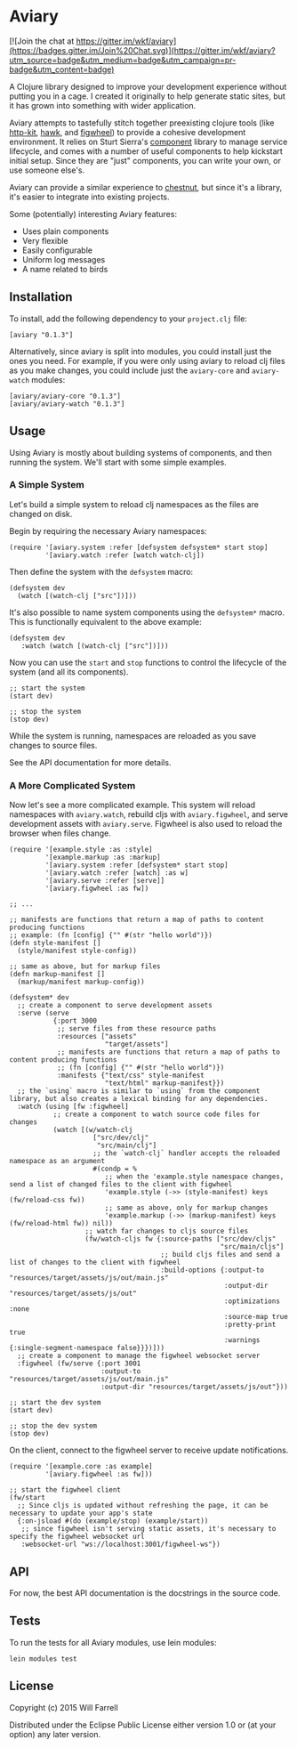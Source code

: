 # Aviary

[![Join the chat at https://gitter.im/wkf/aviary](https://badges.gitter.im/Join%20Chat.svg)](https://gitter.im/wkf/aviary?utm_source=badge&utm_medium=badge&utm_campaign=pr-badge&utm_content=badge)

A Clojure library designed to improve your development experience without putting you in a cage. I created it originally to help generate static sites, but it has grown into something with wider application.

Aviary attempts to tastefully stitch together preexisting clojure tools (like [http-kit](https://github.com/http-kit/http-kit "http-kit"), [hawk](https://github.com/wkf/hawk "hawk"), and [figwheel](https://github.com/bhauman/lein-figwheel "figwheel")) to provide a cohesive development environment. It relies on Sturt Sierra's [component](https://github.com/stuartsierra/component "component") library to manage service lifecycle, and comes with a number of useful components to help kickstart initial setup. Since they are "just" components, you can write your own, or use someone else's.

Aviary can provide a similar experience to [chestnut](https://github.com/plexus/chestnut "chestnut"), but since it's a library, it's easier to integrate into existing projects.

Some (potentially) interesting Aviary features:

* Uses plain components
* Very flexible
* Easily configurable
* Uniform log messages
* A name related to birds

## Installation

To install, add the following dependency to your `project.clj` file:

    [aviary "0.1.3"]

Alternatively, since aviary is split into modules, you could install just the ones you need. For example, if you were only using aviary to reload clj files as you make changes, you could include just the `aviary-core` and `aviary-watch` modules:

    [aviary/aviary-core "0.1.3"]
    [aviary/aviary-watch "0.1.3"]


## Usage

Using Aviary is mostly about building systems of components, and then running the system. We'll start with some simple examples.

### A Simple System

Let's build a simple system to reload clj namespaces as the files are changed on disk.

Begin by requiring the necessary Aviary namespaces:

    (require '[aviary.system :refer [defsystem defsystem* start stop]
             '[aviary.watch :refer [watch watch-clj])

Then define the system with the `defsystem` macro:

    (defsystem dev
      (watch [(watch-clj ["src"])]))

It's also possible to name system components using the `defsystem*` macro. This is functionally equivalent to the above example:

    (defsystem dev
       :watch (watch [(watch-clj ["src"])]))

Now you can use the `start` and `stop` functions to control the lifecycle of the system (and all its components).

    ;; start the system
    (start dev)

    ;; stop the system
    (stop dev)

While the system is running, namespaces are reloaded as you save changes to source files.

See the API documentation for more details.

### A More Complicated System

Now let's see a more complicated example. This system will reload namespaces with `aviary.watch`, rebuild cljs with `aviary.figwheel`, and serve development assets with `aviary.serve`. Figwheel is also used to reload the browser when files change.

    (require '[example.style :as :style]
             '[example.markup :as :markup]
             '[aviary.system :refer [defsystem* start stop]
             '[aviary.watch :refer [watch] :as w]
             '[aviary.serve :refer [serve]]
             '[aviary.figwheel :as fw])

    ;; ...

    ;; manifests are functions that return a map of paths to content producing functions
    ;; example: (fn [config] {"" #(str "hello world")})
    (defn style-manifest []
      (style/manifest style-config))

    ;; same as above, but for markup files
    (defn markup-manifest []
      (markup/manifest markup-config))

    (defsystem* dev
      ;; create a component to serve development assets
      :serve (serve
               {:port 3000
                ;; serve files from these resource paths
                :resources ["assets"
                            "target/assets"]
                ;; manifests are functions that return a map of paths to content producing functions
                ;; (fn [config] {"" #(str "hello world")})
                :manifests {"text/css" style-manifest
                            "text/html" markup-manifest}})
      ;; the `using` macro is similar to `using` from the component library, but also creates a lexical binding for any dependencies.
      :watch (using [fw :figwheel]
               ;; create a component to watch source code files for changes
               (watch [(w/watch-clj
                         ["src/dev/clj"
                          "src/main/clj"]
                         ;; the `watch-clj` handler accepts the reloaded namespace as an argument
                         #(condp = %
                            ;; when the 'example.style namespace changes, send a list of changed files to the client with figwheel
                            'example.style (->> (style-manifest) keys (fw/reload-css fw))
                            ;; same as above, only for markup changes
                            'example.markup (->> (markup-manifest) keys (fw/reload-html fw)) nil))
                       ;; watch far changes to cljs source files
                       (fw/watch-cljs fw {:source-paths ["src/dev/cljs"
                                                         "src/main/cljs"]
                                          ;; build cljs files and send a list of changes to the client with figwheel
                                          :build-options {:output-to "resources/target/assets/js/out/main.js"
                                                          :output-dir "resources/target/assets/js/out"
                                                          :optimizations :none
                                                          :source-map true
                                                          :pretty-print true
                                                          :warnings {:single-segment-namespace false}}})]))
      ;; create a component to manage the figwheel websocket server
      :figwheel (fw/serve {:port 3001
                           :output-to "resources/target/assets/js/out/main.js"
                           :output-dir "resources/target/assets/js/out"}))

    ;; start the dev system
    (start dev)

    ;; stop the dev system
    (stop dev)

On the client, connect to the figwheel server to receive update notifications.

    (require '[example.core :as example]
             '[aviary.figwheel :as fw]))

    ;; start the figwheel client
    (fw/start
      ;; Since cljs is updated without refreshing the page, it can be necessary to update your app's state
      {:on-jsload #(do (example/stop) (example/start))
       ;; since figwheel isn't serving static assets, it's necessary to specify the figwheel websocket url
       :websocket-url "ws://localhost:3001/figwheel-ws"})


## API

For now, the best API documentation is the docstrings in the source code.

## Tests

To run the tests for all Aviary modules, use lein modules:

    lein modules test

## License

Copyright (c) 2015 Will Farrell

Distributed under the Eclipse Public License either version 1.0 or (at
your option) any later version.
